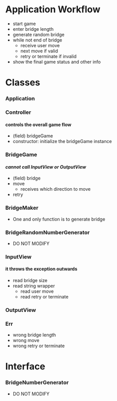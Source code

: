 # Application Workflow
- start game
- enter bridge length
- generate random bridge
- while not end of bridge
  - receive user move
  - next move if valid
  - retry or terminate if invalid
- show the final game status and other info


# Classes
### Application
### Controller
#### controls the overall game flow
- (field) bridgeGame
- constructor: initialize the bridgeGame instance
### BridgeGame
#### <em>cannot call InputView or OutputView</em>
- (field) bridge 
- move
  - receives which direction to move
- retry
### BridgeMaker
- One and only function is to generate bridge
### BridgeRandomNumberGenerator
- DO NOT MODIFY
### InputView
#### it throws the exception outwards
- read bridge size
- read string wrapper
  - read user move
  - read retry or terminate
### OutputView
### Err
- wrong bridge length
- wrong move
- wrong retry or terminate

# Interface
### BridgeNumberGenerator
- DO NOT MODIFY
